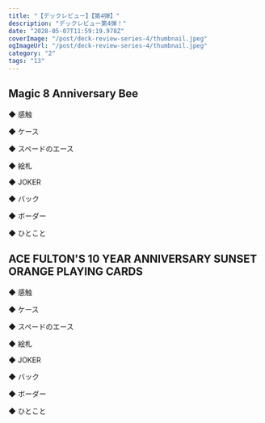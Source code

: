 ```yaml
---
title: "【デックレビュー】【第4弾】"
description: "デックレビュー第4弾！"
date: "2028-05-07T11:59:19.978Z"
coverImage: "/post/deck-review-series-4/thumbnail.jpeg"
ogImageUrl: "/post/deck-review-series-4/thumbnail.jpeg"
category: "2"
tags: "13"
---
```


## **Magic 8 Anniversary Bee**

◆ 感触

◆ ケース

◆ スペードのエース

◆ 絵札

◆ JOKER

◆ バック

◆ ボーダー

◆ ひとこと

## **ACE FULTON'S 10 YEAR ANNIVERSARY SUNSET ORANGE PLAYING CARDS**

◆ 感触

◆ ケース

◆ スペードのエース

◆ 絵札

◆ JOKER

◆ バック

◆ ボーダー

◆ ひとこと
